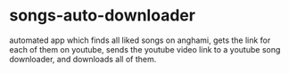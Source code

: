 # songs-auto-downloader
automated app which finds all liked songs on anghami, 
gets the link for each of them on youtube, 
sends the youtube video link to a youtube song downloader,
and downloads all of them.
